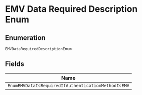 
# EMV Data Required Description Enum

## Enumeration

`EMVDataRequiredDescriptionEnum`

## Fields

| Name |
|  --- |
| `EnumEMVDataIsRequiredIfAuthenticationMethodIsEMV` |

